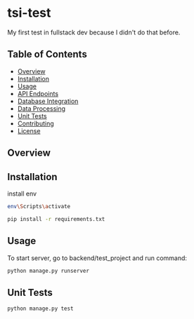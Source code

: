 # tsi-test
My first test in fullstack dev because I didn't do that before.

## Table of Contents

- [Overview](#overview)
- [Installation](#installation)
- [Usage](#usage)
- [API Endpoints](#api-endpoints)
- [Database Integration](#database-integration)
- [Data Processing](#data-processing)
- [Unit Tests](#unit-tests)
- [Contributing](#contributing)
- [License](#license)

## Overview


## Installation

install env
```bash
env\Scripts\activate
```

```bash
pip install -r requirements.txt
```

## Usage

To start server, go to backend/test_project and run command:

```bash
python manage.py runserver
```

## Unit Tests

```bash
python manage.py test
```

